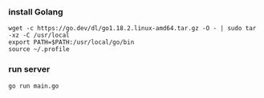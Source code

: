 ### install Golang

```
wget -c https://go.dev/dl/go1.18.2.linux-amd64.tar.gz -O - | sudo tar -xz -C /usr/local
export PATH=$PATH:/usr/local/go/bin
source ~/.profile

```


### run server

```
go run main.go
```
